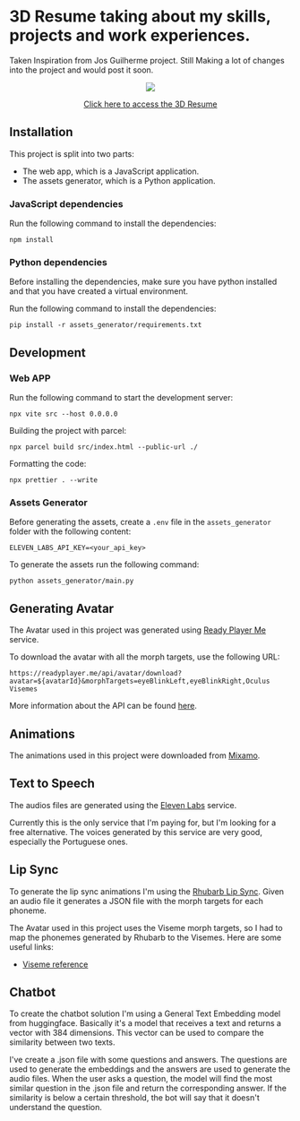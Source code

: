 # 3D Resume taking about my skills, projects and work experiences. 

Taken Inspiration from Jos Guilherme project. 
Still Making a lot of changes into the project and would post it soon.

 <div align="center">
    <image src='./src/assets/images/thumbnail.png'>
    <a href="https://esgario.github.io/3d-resume/">
        <p>Click here to access the 3D Resume</p>
    </a>
</div>

## Installation

This project is split into two parts:

-   The web app, which is a JavaScript application.
-   The assets generator, which is a Python application.

### JavaScript dependencies

Run the following command to install the dependencies:

```
npm install
```

### Python dependencies

Before installing the dependencies, make sure you have python installed and that you have created a virtual environment.

Run the following command to install the dependencies:

```
pip install -r assets_generator/requirements.txt
```

## Development

### Web APP

Run the following command to start the development server:

```
npx vite src --host 0.0.0.0
```

Building the project with parcel:

```
npx parcel build src/index.html --public-url ./
```

Formatting the code:

```
npx prettier . --write
```

### Assets Generator

Before generating the assets, create a `.env` file in the `assets_generator` folder with the following content:

```
ELEVEN_LABS_API_KEY=<your_api_key>
```

To generate the assets run the following command:

```
python assets_generator/main.py
```

## Generating Avatar

The Avatar used in this project was generated using [Ready Player Me](https://readyplayer.me/) service.

To download the avatar with all the morph targets, use the following URL:

```
https://readyplayer.me/api/avatar/download?avatar=${avatarId}&morphTargets=eyeBlinkLeft,eyeBlinkRight,Oculus Visemes
```

More information about the API can be found [here](https://docs.readyplayer.me/ready-player-me/api-reference/rest-api/avatars/get-3d-avatars).

## Animations

The animations used in this project were downloaded from [Mixamo](https://www.mixamo.com/#/).

## Text to Speech

The audios files are generated using the [Eleven Labs](https://elevenlabs.io/speech-synthesis) service.

Currently this is the only service that I'm paying for, but I'm looking for a free alternative. The voices generated by this service are very good, especially the Portuguese ones.

## Lip Sync

To generate the lip sync animations I'm using the [Rhubarb Lip Sync](https://github.com/DanielSWolf/rhubarb-lip-sync). Given an audio file it generates a JSON file with the morph targets for each phoneme.

The Avatar used in this project uses the Viseme morph targets, so I had to map the phonemes generated by Rhubarb to the Visemes. Here are some useful links:

-   [Viseme reference](http://www.zxthex.com/Viseme%20Reference%20_%20Oculus%20Developers.html)

## Chatbot

To create the chatbot solution I'm using a General Text Embedding model from huggingface. Basically it's a model that receives a text and returns a vector with 384 dimensions. This vector can be used to compare the similarity between two texts.

I've create a .json file with some questions and answers. The questions are used to generate the embeddings and the answers are used to generate the audio files. When the user asks a question, the model will find the most similar question in the .json file and return the corresponding answer. If the similarity is below a certain threshold, the bot will say that it doesn't understand the question.
